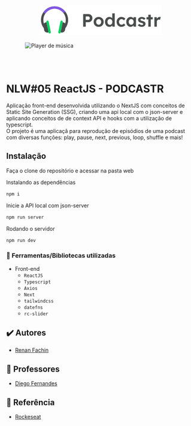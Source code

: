 <div align="center" >
  <img alt="Logo Podcastr" title="PodCastr" src="./public/logo.svg">
</div>
<br>

<div style="display: flex; justify-content:center; gap: 30px">
  <img alt="Player de música" src="./public/ImageGithub.svg" width="80%">
</div><br><br><br>

# NLW#05 ReactJS - PODCASTR
Aplicação front-end desenvolvida utilizando o NextJS com conceitos de Static Site Generation (SSG), criando uma api local com o json-server e aplicando conceitos de de context API e hooks com a utilização de typescript. <br>
O projeto é uma aplicaçã para reprodução de episódios de uma podcast com diversas funções:
play, pause, next, previous, loop, shuffle e mais!<br>

## Instalação
Faça o clone do repositório e acessar na pasta web

Instalando as dependências
```bash
npm i
```

Inicie a API local com json-server
```bash
npm run server
```

Rodando o servidor
```bash
npm run dev
```

### 📘 Ferramentas/Bibliotecas utilizadas
- Front-end
  - `ReactJS`
  - `Typescript`
  - `Axios`
  - `Next`
  - `tailwindcss`
  - `datefns`
  - `rc-slider`

## ✔️ Autores

- [Renan Fachin](https://github.com/RenanFachin/)

## 📄 Professores

- [Diego Fernandes](https://github.com/diego3g)

## 📄 Referência

- [Rockeseat](https://www.rocketseat.com.br/)